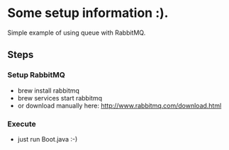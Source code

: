 # Some setup information :).

Simple example of using queue with RabbitMQ.

## Steps

### Setup RabbitMQ
- brew install rabbitmq
- brew services start rabbitmq
- or download manually here: http://www.rabbitmq.com/download.html
### Execute
- just run Boot.java :-) 


